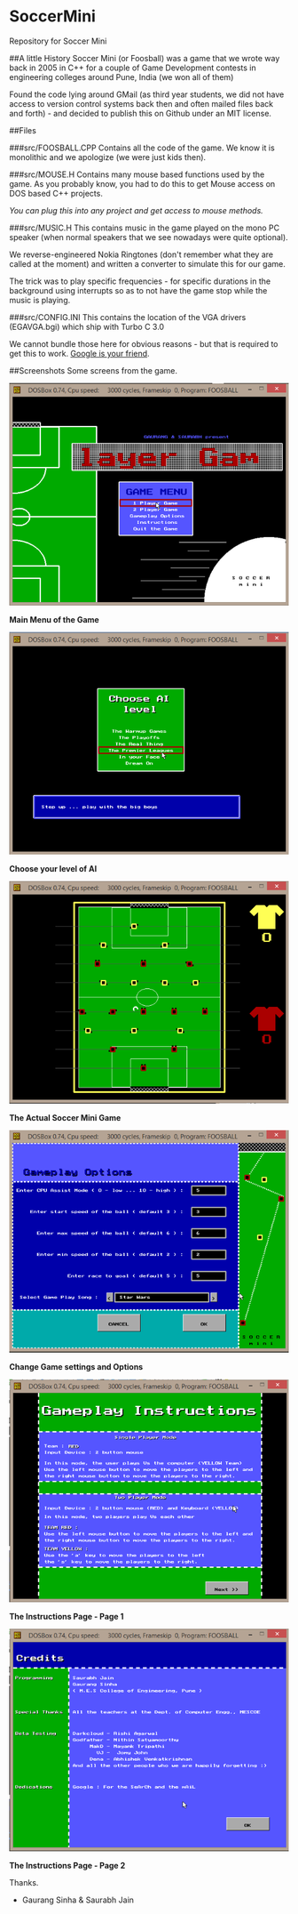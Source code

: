 # SoccerMini
Repository for Soccer Mini

##A little History
Soccer Mini (or Foosball) was a game that we wrote way back in 2005 in C++ for a couple of Game Development contests in engineering colleges around Pune, India <brag>(we won all of them)</brag>

Found the code lying around GMail (as third year students, we did not have access to version control systems back then and often mailed files back and forth) - and decided to publish this on Github under an MIT license.

##Files

###src/FOOSBALL.CPP
Contains all the code of the game. We know it is monolithic and we apologize (we were just kids then).

###src/MOUSE.H
Contains many mouse based functions used by the game. As you probably know, you had to do this to get Mouse access on DOS based C++ projects.

*You can plug this into any project and get access to mouse methods.*

###src/MUSIC.H
This contains music in the game played on the mono PC speaker (when normal speakers that we see nowadays were quite optional).

We reverse-engineered Nokia Ringtones (don't remember what they are called at the moment) and written a converter to simulate this for our game.

The trick was to play specific frequencies - for specific durations in the background using interrupts so as to not have the game stop while the music is playing.

###src/CONFIG.INI
This contains the location of the VGA drivers (EGAVGA.bgi) which ship with Turbo C 3.0

We cannot bundle those here for obvious reasons - but that is required to get this to work.
[Google is your friend](https://www.google.co.in/search?q=download+egavga.bgi).

##Screenshots
Some screens from the game.

![alt text](https://github.com/saurabhj/SoccerMini/blob/master/screens/01_main_menu.png "Main Menu of the Game")

**Main Menu of the Game**

![alt text](https://github.com/saurabhj/SoccerMini/blob/master/screens/02_ai_level.png "Choose your level of AI")

**Choose your level of AI**

![alt text](https://github.com/saurabhj/SoccerMini/blob/master/screens/03_game.png "The Actual Soccer Mini Game")

**The Actual Soccer Mini Game**

![alt text](https://github.com/saurabhj/SoccerMini/blob/master/screens/04_options.png "Change Game settings and Options")

**Change Game settings and Options**

![alt text](https://github.com/saurabhj/SoccerMini/blob/master/screens/05_instruction1.png "The Instructions Page - Page 1")

**The Instructions Page - Page 1**

![alt text](https://github.com/saurabhj/SoccerMini/blob/master/screens/06_instruction2.png "Choose your level of AI")

**The Instructions Page - Page 2**

Thanks.
- Gaurang Sinha & Saurabh Jain